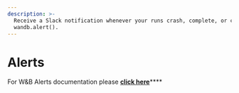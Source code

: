 ```yaml
---
description: >-
  Receive a Slack notification whenever your runs crash, complete, or call
  wandb.alert().
---
```


# Alerts

For W\&B Alerts documentation please [**click here**](https://docs.wandb.ai/guides/track/alert)****
